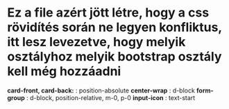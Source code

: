 # Ez a file azért jött létre, hogy a css rövidítés során ne legyen konfliktus, itt lesz levezetve, hogy melyik osztályhoz melyik bootstrap osztály kell még hozzáadni

**card-front, card-back:** : position-absolute
**center-wrap** : d-block
**form-group** : d-block, position-relative, m-0, p-0
**input-icon** : text-start
